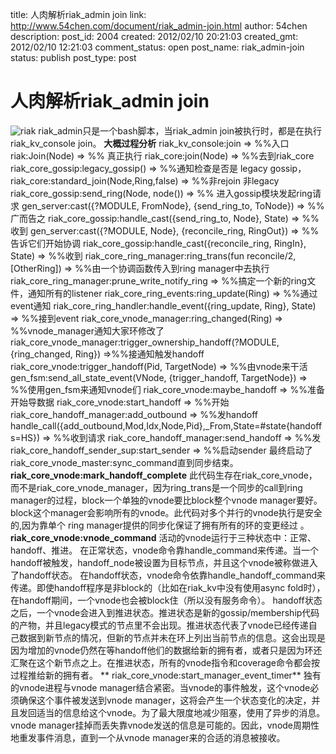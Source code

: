 title: 人肉解析riak_admin join
link: http://www.54chen.com/document/riak_admin-join.html
author: 54chen
description: 
post_id: 2004
created: 2012/02/10 20:21:03
created_gmt: 2012/02/10 12:21:03
comment_status: open
post_name: riak_admin-join
status: publish
post_type: post

# 人肉解析riak_admin join

![riak](http://img04.taobaocdn.com/imgextra/i4/13078490/T2AT9jXolXXXXXXXXX_!!13078490.jpg) riak_admin只是一个bash脚本，当riak_admin join被执行时，都是在执行riak_kv_console join。 **大概过程分析** riak_kv_console:join => %%入口 riak:Join(Node) => %% 真正执行 riak_core:join(Node) => %%去到riak_core riak_core_gossip:legacy_gossip() => %%通知检查是否是 legacy gossip， riak_core:standard_join(Node,Ring,false) => %%非rejoin 非legacy riak_core_gossip:send_ring(Node, node()) => %% 进入gossip模块发起ring请求 gen_server:cast({?MODULE, FromNode}, {send_ring_to, ToNode}) => %%广而告之 riak_core_gossip:handle_cast({send_ring_to, Node}, State) => %%收到 gen_server:cast({?MODULE, Node}, {reconcile_ring, RingOut}) => %%告诉它们开始协调 riak_core_gossip:handle_cast({reconcile_ring, RingIn}, State) => %%收到 riak_core_ring_manager:ring_trans(fun reconcile/2, [OtherRing]) => %%由一个协调函数传入到ring manager中去执行 riak_core_ring_manager:prune_write_notify_ring => %%搞定一个新的ring文件，通知所有的listener riak_core_ring_events:ring_update(Ring) => %%通过event通知 riak_core_ring_handler:handle_event({ring_update, Ring}, State) => %%接到event riak_core_vnode_manager:ring_changed(Ring) => %%vnode_manager通知大家环修改了 riak_core_vnode_manager:trigger_ownership_handoff(?MODULE, {ring_changed, Ring}) =>%%接通知触发handoff riak_core_vnode:trigger_handoff(Pid, TargetNode) => %%由vnode来干活 gen_fsm:send_all_state_event(VNode, {trigger_handoff, TargetNode}) => %%使用gen_fsm来通知vnode们 riak_core_vnode:maybe_handoff => %%准备开始导数据 riak_core_vnode:start_handoff => %%开始 riak_core_handoff_manager:add_outbound => %%发handoff handle_call({add_outbound,Mod,Idx,Node,Pid},_From,State=#state{handoffs=HS}) => %%收到请求 riak_core_handoff_manager:send_handoff => %%发 riak_core_handoff_sender_sup:start_sender => %%启动sender 最终启动了 riak_core_vnode_master:sync_command直到同步结束。 **riak_core_vnode:mark_handoff_complete** 此代码生存在riak_core_vnode，而不是riak_core_vnode_manager，因为ring_trans是一个同步的call到ring manager的过程，block一个单独的vnode要比block整个vnode manager要好。block这个manager会影响所有的vnode。此代码对多个并行的vnode执行是安全 的,因为靠单个 ring manager提供的同步化保证了拥有所有的环的变更经过 。 **riak_core_vnode:vnode_command** 活动的vnode运行于三种状态中：正常、handoff、推进。 在正常状态，vnode命令靠handle_command来传递。当一个handoff被触发，handoff_node被设置为目标节点，并且这个vnode被称做进入了handoff状态。 在handoff状态，vnode命令依靠handle_handoff_command来传递。即使handoff程序是非block的（比如在riak_kv中没有使用async fold时），在handoff期间，一个vnode也会被block住（所以没有服务命令）。 handoff状态之后，一个vnode会进入到推进状态。推进状态是新的gossip/membership代码的产物，并且legacy模式的节点里不会出现。推进状态代表了vnode已经传递自己数据到新节点的情况，但新的节点并未在环上列出当前节点的信息。这会出现是因为增加的vnode仍然在等handoff他们的数据给新的拥有者，或者只是因为环还汇聚在这个新节点之上。在推进状态，所有的vnode指令和coverage命令都会按过程推给新的拥有者。 ** riak_core_vnode:start_manager_event_timer** 独有的vnode进程与vnode manager结合紧密。当vnode的事件触发，这个vnode必须确保这个事件被发送到vnode manager，这将会产生一个状态变化的决定，并且发回适当的信息给这个vnode。为了最大限度地减少阻塞，使用了异步的消息。vnode manager挂掉而丢失靠vnode发送的信息是可能的。因此，vnode周期性地重发事件消息，直到一个从vnode manager来的合适的消息被接收。